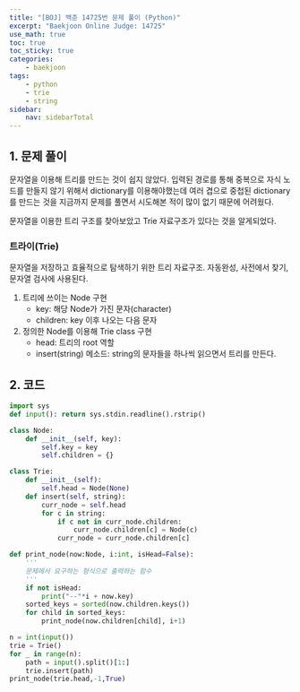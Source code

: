 ```yaml
---
title: "[BOJ] 백준 14725번 문제 풀이 (Python)"
excerpt: "Baekjoon Online Judge: 14725"
use_math: true
toc: true
toc_sticky: true
categories:
    - baekjoon
tags:
    - python
    - trie
    - string
sidebar:
    nav: sidebarTotal
---
```


## 1. 문제 풀이

문자열을 이용해 트리를 만드는 것이 쉽지 않았다. 입력된 경로를 통해 중복으로 자식 노드를 만들지 않기 위해서 dictionary를 이용해야했는데 여러 겹으로 중첩된 dictionary를 만드는 것을 지금까지 문제를 풀면서 시도해본 적이 많이 없기 때문에 어려웠다. 

문자열을 이용한 트리 구조를 찾아보았고 Trie 자료구조가 있다는 것을 알게되었다.

### 트라이(Trie)

문자열을 저장하고 효율적으로 탐색하기 위한 트리 자료구조. 자동완성, 사전에서 찾기, 문자열 검사에 사용된다.

1. 트리에 쓰이는 Node 구현
    - key: 해당 Node가 가진 문자(character)
    - children: key 이후 나오는 다음 문자
2. 정의한 Node를 이용해 Trie class 구현
    - head: 트리의 root 역할
    - insert(string) 메소드: string의 문자들을 하나씩 읽으면서 트리를 만든다.

## 2. 코드

```python
import sys
def input(): return sys.stdin.readline().rstrip()

class Node:
    def __init__(self, key):
        self.key = key
        self.children = {}

class Trie:
    def __init__(self):
        self.head = Node(None)
    def insert(self, string):
        curr_node = self.head
        for c in string:
            if c not in curr_node.children:
                curr_node.children[c] = Node(c)
            curr_node = curr_node.children[c]

def print_node(now:Node, i:int, isHead=False):
    '''
    문제에서 요구하는 형식으로 출력하는 함수
    '''
    if not isHead:
        print("--"*i + now.key)
    sorted_keys = sorted(now.children.keys())
    for child in sorted_keys:
        print_node(now.children[child], i+1)

n = int(input())
trie = Trie()
for _ in range(n):
    path = input().split()[1:]
    trie.insert(path)
print_node(trie.head,-1,True)
```